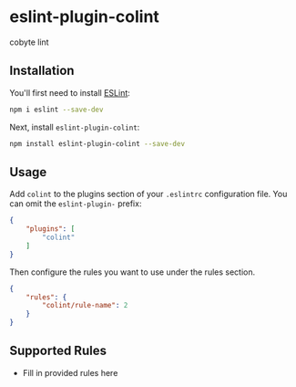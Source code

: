 # eslint-plugin-colint

cobyte lint

## Installation

You'll first need to install [ESLint](https://eslint.org/):

```sh
npm i eslint --save-dev
```

Next, install `eslint-plugin-colint`:

```sh
npm install eslint-plugin-colint --save-dev
```

## Usage

Add `colint` to the plugins section of your `.eslintrc` configuration file. You can omit the `eslint-plugin-` prefix:

```json
{
    "plugins": [
        "colint"
    ]
}
```


Then configure the rules you want to use under the rules section.

```json
{
    "rules": {
        "colint/rule-name": 2
    }
}
```

## Supported Rules

* Fill in provided rules here



